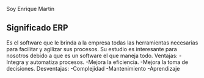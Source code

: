 Soy Enrique Martin 
## Significado ERP

Es el software que le brinda a la empresa todas las herramientas necesarias para facilitar y agilizar sus procesos.
Su estudio es interesante para nosotros debido a que es un software el que maneja todo.
Ventajas:
-Integra y automatiza procesos.
-Mejora la eficiencia.
-Mejora la toma de decisiones.
Desventajas:
-Complejidad
-Mantenimiento
-Aprendizaje

